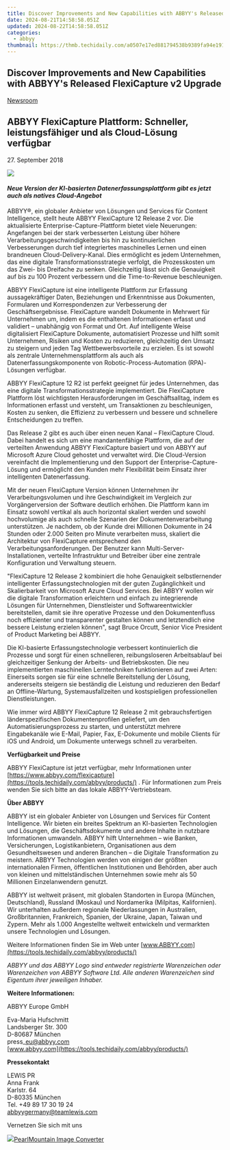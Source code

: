 ```yaml
---
title: Discover Improvements and New Capabilities with ABBYY's Released FlexiCapture v2 Upgrade
date: 2024-08-21T14:58:58.051Z
updated: 2024-08-22T14:58:58.051Z
categories:
  - abbyy
thumbnail: https://thmb.techidaily.com/a0507e17ed881794538b9389fa94e191219e441e589bdee2dcef8997d622851b.png
---
```


## Discover Improvements and New Capabilities with ABBYY's Released FlexiCapture v2 Upgrade

[Newsroom](https://tools.techidaily.com/abbyy/products/)

## ABBYY FlexiCapture Plattform: Schneller, leistungsfähiger und als Cloud-Lösung verfügbar

27\. September 2018

![](https://content.abbyy.com/-/media/project/abbyy/abbyy/branchtemplates/shutterstock_1272462163_1296-x-729.jpg?h=729&iar=0&w=1296)

#### _Neue Version der KI-basierten Datenerfassungsplattform gibt es jetzt auch als natives Cloud-Angebot_

ABBYY®, ein globaler Anbieter von Lösungen und Services für Content Intelligence, stellt heute ABBYY FlexiCapture 12 Release 2 vor. Die aktualisierte Enterprise-Capture-Plattform bietet viele Neuerungen: Angefangen bei der stark verbesserten Leistung über höhere Verarbeitungsgeschwindigkeiten bis hin zu kontinuierlichen Verbesserungen durch tief integriertes maschinelles Lernen und einen brandneuen Cloud-Delivery-Kanal. Dies ermöglicht es jedem Unternehmen, das eine digitale Transformationsstrategie verfolgt, die Prozesskosten um das Zwei- bis Dreifache zu senken. Gleichzeitig lässt sich die Genauigkeit auf bis zu 100 Prozent verbessern und die Time-to-Revenue beschleunigen.

ABBYY FlexiCapture ist eine intelligente Plattform zur Erfassung aussagekräftiger Daten, Beziehungen und Erkenntnisse aus Dokumenten, Formularen und Korrespondenzen zur Verbesserung der Geschäftsergebnisse. FlexiCapture wandelt Dokumente in Mehrwert für Unternehmen um, indem es die enthaltenen Informationen erfasst und validiert – unabhängig von Format und Ort. Auf intelligente Weise digitalisiert FlexiCapture Dokumente, automatisiert Prozesse und hilft somit Unternehmen, Risiken und Kosten zu reduzieren, gleichzeitig den Umsatz zu steigern und jeden Tag Wettbewerbsvorteile zu erzielen. Es ist sowohl als zentrale Unternehmensplattform als auch als Datenerfassungskomponente von Robotic-Process-Automation (RPA)-Lösungen verfügbar.

ABBYY FlexiCapture 12 R2 ist perfekt geeignet für jedes Unternehmen, das eine digitale Transformationsstrategie implementiert. Die FlexiCapture Plattform löst wichtigsten Herausforderungen im Geschäftsalltag, indem es Informationen erfasst und versteht, um Transaktionen zu beschleunigen, Kosten zu senken, die Effizienz zu verbessern und bessere und schnellere Entscheidungen zu treffen.

Das Release 2 gibt es auch über einen neuen Kanal – FlexiCapture Cloud. Dabei handelt es sich um eine mandantenfähige Plattform, die auf der verteilten Anwendung ABBYY FlexiCapture basiert und von ABBYY auf Microsoft Azure Cloud gehostet und verwaltet wird. Die Cloud-Version vereinfacht die Implementierung und den Support der Enterprise-Capture-Lösung und ermöglicht den Kunden mehr Flexibilität beim Einsatz ihrer intelligenten Datenerfassung.

Mit der neuen FlexiCapture Version können Unternehmen ihr Verarbeitungsvolumen und ihre Geschwindigkeit im Vergleich zur Vorgängerversion der Software deutlich erhöhen. Die Plattform kann im Einsatz sowohl vertikal als auch horizontal skaliert werden und sowohl hochvolumige als auch schnelle Szenarien der Dokumentenverarbeitung unterstützen. Je nachdem, ob der Kunde drei Millionen Dokumente in 24 Stunden oder 2.000 Seiten pro Minute verarbeiten muss, skaliert die Architektur von FlexiCapture entsprechend den Verarbeitungsanforderungen. Der Benutzer kann Multi-Server-Installationen, verteilte Infrastruktur und Betreiber über eine zentrale Konfiguration und Verwaltung steuern.

"FlexiCapture 12 Release 2 kombiniert die hohe Genauigkeit selbstlernender intelligenter Erfassungstechnologien mit der guten Zugänglichkeit und Skalierbarkeit von Microsoft Azure Cloud Services. Bei ABBYY wollen wir die digitale Transformation erleichtern und einfach zu integrierende Lösungen für Unternehmen, Dienstleister und Softwareentwickler bereitstellen, damit sie ihre operative Prozesse und den Dokumentenfluss noch effizienter und transparenter gestalten können und letztendlich eine bessere Leistung erzielen können", sagt Bruce Orcutt, Senior Vice President of Product Marketing bei ABBYY.

Die KI-basierte Erfassungstechnologie verbessert kontinuierlich die Prozesse und sorgt für einen schnelleren, reibungsloseren Arbeitsablauf bei gleichzeitiger Senkung der Arbeits- und Betriebskosten. Die neu implementierten maschinellen Lerntechniken funktionieren auf zwei Arten: Einerseits sorgen sie für eine schnelle Bereitstellung der Lösung, andererseits steigern sie beständig die Leistung und reduzieren den Bedarf an Offline-Wartung, Systemausfallzeiten und kostspieligen professionellen Dienstleistungen.

Wie immer wird ABBYY FlexiCapture 12 Release 2 mit gebrauchsfertigen länderspezifischen Dokumentenprofilen geliefert, um den Automatisierungsprozess zu starten, und unterstützt mehrere Eingabekanäle wie E-Mail, Papier, Fax, E-Dokumente und mobile Clients für iOS und Android, um Dokumente unterwegs schnell zu verarbeiten.

**Verfügbarkeit und Preise**

ABBYY FlexiCapture ist jetzt verfügbar, mehr Informationen unter [https://www.abbyy.com/flexicapture](https://tools.techidaily.com/abbyy/products/) . Für Informationen zum Preis wenden Sie sich bitte an das lokale ABBYY-Vertriebsteam.

**Über ABBYY**

ABBYY ist ein globaler Anbieter von Lösungen und Services für Content Intelligence. Wir bieten ein breites Spektrum an KI-basierten Technologien und Lösungen, die Geschäftsdokumente und andere Inhalte in nutzbare Informationen umwandeln. ABBYY hilft Unternehmen – wie Banken, Versicherungen, Logistikanbietern, Organisationen aus dem Gesundheitswesen und anderen Branchen – die Digitale Transformation zu meistern. ABBYY Technologien werden von einigen der größten internationalen Firmen, öffentlichen Institutionen und Behörden, aber auch von kleinen und mittelständischen Unternehmen sowie mehr als 50 Millionen Einzelanwendern genutzt.

ABBYY ist weltweit präsent, mit globalen Standorten in Europa (München, Deutschland), Russland (Moskau) und Nordamerika (Milpitas, Kalifornien). Wir unterhalten außerdem regionale Niederlassungen in Australien, Großbritannien, Frankreich, Spanien, der Ukraine, Japan, Taiwan und Zypern. Mehr als 1.000 Angestellte weltweit entwickeln und vermarkten unsere Technologien und Lösungen.

Weitere Informationen finden Sie im Web unter [www.ABBYY.com](https://tools.techidaily.com/abbyy/products/)

_ABBYY und das ABBYY Logo sind entweder registrierte Warenzeichen oder Warenzeichen von ABBYY Software Ltd. Alle anderen Warenzeichen sind Eigentum ihrer jeweiligen Inhaber._

  
**Weitere Informationen:**

ABBYY Europe GmbH

Eva-Maria Hufschmitt  
Landsberger Str. 300  
D-80687 München  
press\_eu@abbyy.com  
[www.abbyy.com](https://tools.techidaily.com/abbyy/products/) 

**Pressekontakt**

LEWIS PR  
Anna Frank  
Karlstr. 64  
D-80335 München  
Tel. +49 89 17 30 19 24  
[abbyygermany@teamlewis.com](https://tools.techidaily.com/abbyy/products/)

  
Vernetzen Sie sich mit uns

<ins class="adsbygoogle"
     style="display:block"
     data-ad-format="autorelaxed"
     data-ad-client="ca-pub-7571918770474297"
     data-ad-slot="1223367746"></ins>



<ins class="adsbygoogle"
     style="display:block"
     data-ad-client="ca-pub-7571918770474297"
     data-ad-slot="8358498916"
     data-ad-format="auto"
     data-full-width-responsive="true"></ins>

<!-- affiliate ads begin -->
<a href="https://secure.2checkout.com/order/checkout.php?PRODS=4550420&QTY=1&AFFILIATE=108875&CART=1"><img src="https://www.pearlmountainsoft.com/n_img/product/pic/f_02.jpg" border="0">PearlMountain Image Converter</a>
<!-- affiliate ads end -->